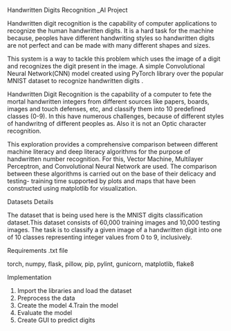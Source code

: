 Handwritten Digits Recognition _AI Project


Handwritten digit recognition is the capability of computer applications to recognize the human handwritten digits.  It is a hard task for the machine because, peoples have different handwriting styles so handwritten digits are not perfect and can be made with many different shapes and sizes. 

This system is a way to tackle this
problem which uses the image of a digit and recognizes the digit present in the image. A simple Convolutional Neural Network(CNN) model created using PyTorch library over the popular MNIST dataset to recognize handwritten digits .

Handwritten Digit Recognition is the capability of a computer to fete the mortal handwritten integers from different sources like papers, boards, images and  touch defenses, etc, and classify them into 10 predefined classes (0-9).
In this have numerous challenges, because of different styles of handwritng of different peoples as. Also it is not an Optic character recognition. 

This exploration provides a comprehensive comparison between different machine literacy and deep literacy algorithms for the purpose of handwritten number recognition. 
For this, Vector Machine, Multilayer Perceptron, and Convolutional Neural Network are used. The comparison between these algorithms is carried out on the base of their delicacy and testing- training time supported by plots and maps that have been constructed using matplotlib for visualization.

Datasets Details

The dataset that is being used here is the MNIST digits classification dataset.This dataset consists of 60,000 training images and 10,000 testing images.
The task is to classify a given image of a handwritten digit into one of 10 classes representing integer values from 0 to 9, inclusively.


Requirements .txt file

torch,
 numpy,
 flask,
 pillow,
 pip,
 pylint,
 gunicorn,
 matplotlib,
 flake8



Implementation 

1. Import the libraries and load the dataset
2. Preprocess the data
3. Create the model
4.Train the model
5. Evaluate the model
6. Create GUI to predict digits


